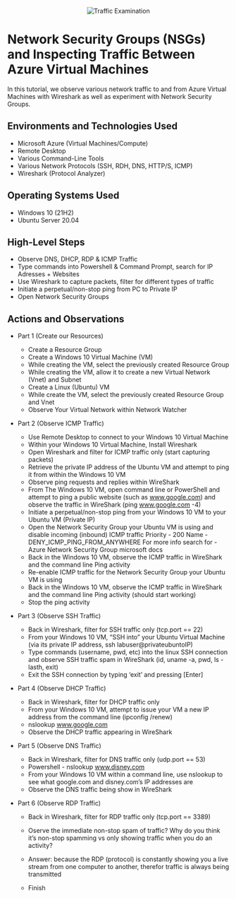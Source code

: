 <p align="center">
<img src="https://i.imgur.com/Ua7udoS.png" alt="Traffic Examination"/>
</p>

<h1>Network Security Groups (NSGs) and Inspecting Traffic Between Azure Virtual Machines</h1>
In this tutorial, we observe various network traffic to and from Azure Virtual Machines with Wireshark as well as experiment with Network Security Groups. <br />

<h2>Environments and Technologies Used</h2>

- Microsoft Azure (Virtual Machines/Compute)
- Remote Desktop
- Various Command-Line Tools
- Various Network Protocols (SSH, RDH, DNS, HTTP/S, ICMP)
- Wireshark (Protocol Analyzer)

<h2>Operating Systems Used </h2>

- Windows 10 (21H2)
- Ubuntu Server 20.04

<h2>High-Level Steps</h2>
 
 - Observe DNS, DHCP, RDP & ICMP Traffic
 - Type commands into Powershell & Command Prompt, search for IP Adresses + Websites
 - Use Wireshark to capture packets, filter for different types of traffic
 - Initiate a perpetual/non-stop ping from PC to Private IP
 - Open Network Security Groups
 
 <h2>Actions and Observations</h2>
 
- Part 1 (Create our Resources)
  - Create a Resource Group
  - Create a Windows 10 Virtual Machine (VM)
  - While creating the VM, select the previously created Resource Group
  - While creating the VM, allow it to create a new Virtual Network (Vnet) and Subnet
  - Create a Linux (Ubuntu) VM
  - While create the VM, select the previously created Resource Group and Vnet
  - Observe Your Virtual Network within Network Watcher

- Part 2 (Observe ICMP Traffic)
  - Use Remote Desktop to connect to your Windows 10 Virtual Machine
  - Within your Windows 10 Virtual Machine, Install Wireshark
  - Open Wireshark and filter for ICMP traffic only (start capturing packets)
  - Retrieve the private IP address of the Ubuntu VM and attempt to ping it from within the Windows 10 VM
  - Observe ping requests and replies within WireShark
  - From The Windows 10 VM, open command line or PowerShell and attempt to ping a public website (such as www.google.com) and observe the traffic in WireShark (ping www.google.com -4)
  - Initiate a perpetual/non-stop ping from your Windows 10 VM to your Ubuntu VM (Private IP)
  - Open the Network Security Group your Ubuntu VM is using and disable incoming (inbound) ICMP traffic
Priority - 200
Name - DENY_ICMP_PING_FROM_ANYWHERE
For more info search for - Azure Network Security Group microsoft docs
  - Back in the Windows 10 VM, observe the ICMP traffic in WireShark and the command line Ping activity
  - Re-enable ICMP traffic for the Network Security Group your Ubuntu VM is using
  - Back in the Windows 10 VM, observe the ICMP traffic in WireShark and the command line Ping activity (should start working)
  - Stop the ping activity

- Part 3 (Observe SSH Traffic)
  - Back in Wireshark, filter for SSH traffic only (tcp.port == 22)
  - From your Windows 10 VM, “SSH into” your Ubuntu Virtual Machine (via its private IP address, ssh labuser@privateubuntoIP)
  - Type commands (username, pwd, etc) into the linux SSH connection and observe SSH traffic spam in WireShark (id, uname -a, pwd, ls -lasth, exit)
  - Exit the SSH connection by typing ‘exit’ and pressing [Enter] 

- Part 4 (Observe DHCP Traffic)
  - Back in Wireshark, filter for DHCP traffic only 
  - From your Windows 10 VM, attempt to issue your VM a new IP address from the command line (ipconfig /renew) 
  - nslookup www.google.com
  - Observe the DHCP traffic appearing in WireShark

- Part 5 (Observe DNS Traffic)
  - Back in Wireshark, filter for DNS traffic only (udp.port == 53)
  - Powershell - nslookup www.disney.com
  - From your Windows 10 VM within a command line, use nslookup to see what google.com and disney.com’s IP addresses are
  - Observe the DNS traffic being show in WireShark

- Part 6 (Observe RDP Traffic)
  - Back in Wireshark, filter for RDP traffic only (tcp.port == 3389)
  - Oserve the immediate non-stop spam of traffic? Why do you think it’s non-stop spamming vs only showing traffic when you do an activity?
  - Answer: because the RDP (protocol) is constantly showing you a live stream from one computer to another, therefor traffic is always being transmitted
  
  - Finish
